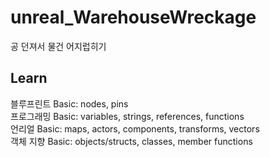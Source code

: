 # unreal_WarehouseWreckage

공 던져서 물건 어지럽히기

## Learn

블루프린트 Basic: nodes, pins  
프로그래밍 Basic: variables, strings, references, functions  
언리얼 Basic: maps, actors, components, transforms, vectors  
객체 지향 Basic: objects/structs, classes, member functions  
